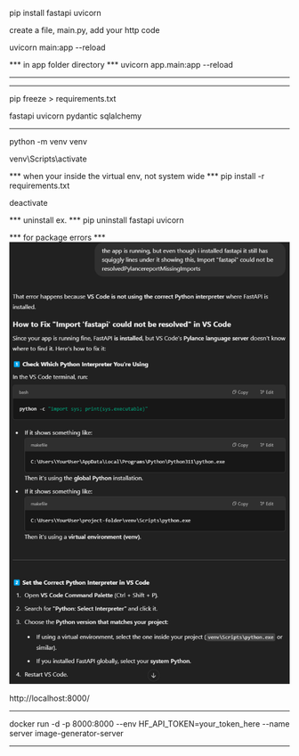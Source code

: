 pip install fastapi uvicorn

create a file, main.py, add your http code

uvicorn main:app --reload

*** in app folder directory ***
uvicorn app.main:app --reload

____

***

pip freeze > requirements.txt

>
fastapi
uvicorn
pydantic
sqlalchemy
>
***

python -m venv venv

venv\Scripts\activate

*** when your inside the virtual env, not system wide ***
pip install -r requirements.txt

deactivate


*** uninstall ex. ***
pip uninstall fastapi uvicorn


*** for package errors ***
![alt text](image.png)


http://localhost:8000/


***
docker run -d -p 8000:8000 --env HF_API_TOKEN=your_token_here --name server image-generator-server
***